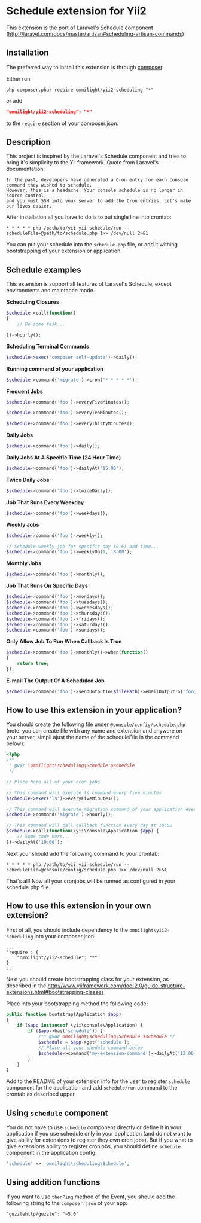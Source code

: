 Schedule extension for Yii2
===========================

This extension is the port of Laravel's Schedule component (http://laravel.com/docs/master/artisan#scheduling-artisan-commands)

Installation
------------

The preferred way to install this extension is through [composer](http://getcomposer.org/download/).

Either run

```
php composer.phar require omnilight/yii2-scheduling "*"
```

or add

```json
"omnilight/yii2-scheduling": "*"
```

to the `require` section of your composer.json.

Description
-----------

This project is inspired by the Laravel's Schedule component and tries to bring it's simplicity to the Yii framework.
Quote from Laravel's documentation:

```
In the past, developers have generated a Cron entry for each console command they wished to schedule. 
However, this is a headache. Your console schedule is no longer in source control, 
and you must SSH into your server to add the Cron entries. Let's make our lives easier.
```

After installation all you have to do is to put single line into crontab:

```
* * * * * php /path/to/yii yii schedule/run --scheduleFile=@path/to/schedule.php 1>> /dev/null 2>&1
```

You can put your schedule into the `schedule.php` file, or add it withing bootstrapping of your extension or
application

Schedule examples
-----------------

This extension is support all features of Laravel's Schedule, except environments and maintance mode.

**Scheduling Closures**

```php
$schedule->call(function()
{
    // Do some task...

})->hourly();
```

**Scheduling Terminal Commands**

```php
$schedule->exec('composer self-update')->daily();
```

**Running command of your application**

```php
$schedule->command('migrate')->cron('* * * * *');
```

**Frequent Jobs**

```php
$schedule->command('foo')->everyFiveMinutes();

$schedule->command('foo')->everyTenMinutes();

$schedule->command('foo')->everyThirtyMinutes();
```

**Daily Jobs**

```php
$schedule->command('foo')->daily();
```

**Daily Jobs At A Specific Time (24 Hour Time)**

```php
$schedule->command('foo')->dailyAt('15:00');
```

**Twice Daily Jobs**

```php
$schedule->command('foo')->twiceDaily();
```

**Job That Runs Every Weekday**

```php
$schedule->command('foo')->weekdays();
```

**Weekly Jobs**

```php
$schedule->command('foo')->weekly();

// Schedule weekly job for specific day (0-6) and time...
$schedule->command('foo')->weeklyOn(1, '8:00');
```

**Monthly Jobs**

```php
$schedule->command('foo')->monthly();
```

**Job That Runs On Specific Days**

```php
$schedule->command('foo')->mondays();
$schedule->command('foo')->tuesdays();
$schedule->command('foo')->wednesdays();
$schedule->command('foo')->thursdays();
$schedule->command('foo')->fridays();
$schedule->command('foo')->saturdays();
$schedule->command('foo')->sundays();
```

**Only Allow Job To Run When Callback Is True**

```php
$schedule->command('foo')->monthly()->when(function()
{
    return true;
});
```

**E-mail The Output Of A Scheduled Job**

```php
$schedule->command('foo')->sendOutputTo($filePath)->emailOutputTo('foo@example.com');
```

How to use this extension in your application?
----------------------------------------------

You should create the following file under `@console/config/schedule.php` (note: you can create file with any name
and extension and anywere on your server, simpli ajust the name of the scheduleFile in the command below):

```php
<?php
/**
 * @var \omnilight\scheduling\Schedule $schedule
 */

// Place here all of your cron jobs

// This command will execute ls command every five minutes
$schedule->exec('ls')->everyFiveMinutes();

// This command will execute migration command of your application every hour
$schedule->command('migrate')->hourly();

// This command will call callback function every day at 10:00
$schedule->call(function(\yii\console\Application $app) {
    // Some code here...
})->dailyAt('10:00');

```

Next your should add the following command to your crontab:
```
* * * * * php /path/to/yii yii schedule/run --scheduleFile=@console/config/schedule.php 1>> /dev/null 2>&1
```

That's all! Now all your cronjobs will be runned as configured in your schedule.php file.

How to use this extension in your own extension?
------------------------------------------------

First of all, you should include dependency to the `omnilight\yii2-scheduling` into your composer.json:

```
...
'require': {
    "omnilight/yii2-schedule": "*"
}
...
```

Next you should create bootstrapping class for your extension, as described in the http://www.yiiframework.com/doc-2.0/guide-structure-extensions.html#bootstrapping-classes

Place into your bootstrapping method the following code:

```php
public function bootstrap(Application $app)
{
    if ($app instanceof \yii\console\Application) {
        if ($app->has('schedule')) {
            /** @var omnilight\scheduling\Schedule $schedule */
            $schedule = $app->get('schedule');
            // Place all your shedule command below
            $schedule->command('my-extension-command')->dailyAt('12:00');
        }
    }
}
```

Add to the README of your extension info for the user to register `schedule` component for the application
and add `schedule/run` command to the crontab as described upper.

Using `schedule` component
--------------------------

You do not have to use `schedule` component directly or define it in your application if you use schedule only in your application (and do not want to give ability for extensions to register they own cron jobs). But if you what to give extensions ability to register cronjobs, you should define `schedule` component in the application config:

```php
'schedule' => 'omnilight\scheduling\Schedule',
```

Using addition functions
------------------------

If you want to use `thenPing` method of the Event, you should add the following string to the `composer.json` of your app:
```
"guzzlehttp/guzzle": "~5.0"
```
